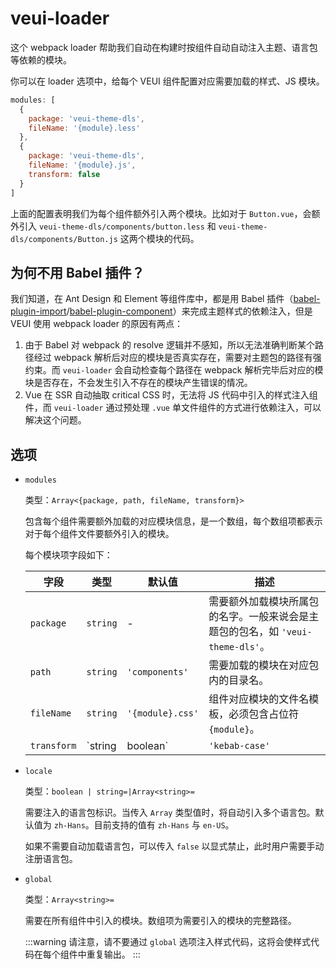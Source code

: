 # veui-loader

这个 webpack loader 帮助我们自动在构建时按组件自动自动注入主题、语言包等依赖的模块。

你可以在 loader 选项中，给每个 VEUI 组件配置对应需要加载的样式、JS 模块。

```js
modules: [
  {
    package: 'veui-theme-dls',
    fileName: '{module}.less'
  },
  {
    package: 'veui-theme-dls',
    fileName: '{module}.js',
    transform: false
  }
]
```

上面的配置表明我们为每个组件额外引入两个模块。比如对于 `Button.vue`，会额外引入 `veui-theme-dls/components/button.less` 和 `veui-theme-dls/components/Button.js` 这两个模块的代码。

## 为何不用 Babel 插件？

我们知道，在 Ant Design 和 Element 等组件库中，都是用 Babel 插件（[babel-plugin-import](https://github.com/ant-design/babel-plugin-import)/[babel-plugin-component](https://github.com/ElementUI/babel-plugin-component)）来完成主题样式的依赖注入，但是 VEUI 使用 webpack loader 的原因有两点：

1. 由于 Babel 对 webpack 的 resolve 逻辑并不感知，所以无法准确判断某个路径经过 webpack 解析后对应的模块是否真实存在，需要对主题包的路径有强约束。而 `veui-loader` 会自动检查每个路径在 webpack 解析完毕后对应的模块是否存在，不会发生引入不存在的模块产生错误的情况。
2. Vue 在 SSR 自动抽取 critical CSS 时，无法将 JS 代码中引入的样式注入组件，而 `veui-loader` 通过预处理 `.vue` 单文件组件的方式进行依赖注入，可以解决这个问题。

## 选项

* `modules`

  类型：`Array<{package, path, fileName, transform}>`

  包含每个组件需要额外加载的对应模块信息，是一个数组，每个数组项都表示对于每个组件文件要额外引入的模块。

  每个模块项字段如下：

  | 字段 | 类型 | 默认值 | 描述 |
  | -- | -- | -- | -- |
  | `package` | `string` | - | 需要额外加载模块所属包的名字。一般来说会是主题包的包名，如 `'veui-theme-dls'`。 |
  | `path` | `string` | `'components'` | 需要加载的模块在对应包内的目录名。 |
  | `fileName` | `string` | `'{module}.css'` | 组件对应模块的文件名模板，必须包含占位符 `{module}`。 |
  | `transform` | `string | boolean` | `'kebab-case'` | 组件名的转换规则。转换完毕后将替换 `fileName` 中的 `{module}` 占位符。如果值为 `false` 则不进行转换。可选的转换规则有 `'kebab-case'`、`'camleCase'` 与 `'PascalCase'` 三种。 |

* `locale`

  类型：`boolean | string=|Array<string>=`

  需要注入的语言包标识。当传入 `Array` 类型值时，将自动引入多个语言包。默认值为 `zh-Hans`。目前支持的值有 `zh-Hans` 与 `en-US`。

  如果不需要自动加载语言包，可以传入 `false` 以显式禁止，此时用户需要手动注册语言包。


* `global`

  类型：`Array<string>=`

  需要在所有组件中引入的模块。数组项为需要引入的模块的完整路径。

  :::warning
  请注意，请不要通过 `global` 选项注入样式代码，这将会使样式代码在每个组件中重复输出。
  :::
